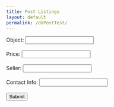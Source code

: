 ```yaml
---
title: Post Listings
layout: default
permalink: /dnPostTest/
---
```



<html>
<body>
  <form onsubmit="javascript:handleClick();return false">
  <label for="object">Object:</label>
  <input type="text" id="object" name="object"><br><br>
  <label for="price">Price:</label>
  <input type="text" id="price" name="price"><br><br>
  <label for="seller">Seller:</label>
  <input type="text" id="seller" name="seller"><br><br>
  <label for="imageURL">Contact Info:</label>
  <input type="text" id="imageURL" name="imageURL"><br><br>
  <input type="submit" value="Submit">
</form>
</body>
<script>
	function handleClick() {
	
		if (window.confirm('Click ok to view your listing')) 
		{
		window.location.href='https://pranaviinukurti.github.io/DelNorteMarketPlace/marketplace/';
		};;
	
	console.log("test");
		var requestOptions = {
		method: 'POST',
		redirect: 'follow'
		};
		
		const item = document.getElementById("object").value;
		const price = document.getElementById("price").value;
		const seller = document.getElementById("seller").value;
		const imageURL = document.getElementById("imageURL").value;
		

		fetch(`https://womeninstem.tk/api/listings/create/${item}/${price}/${seller}/${imageURL}`, requestOptions)
	}
</script>
</html>